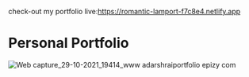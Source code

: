 check-out my portfolio live:https://romantic-lamport-f7c8e4.netlify.app
# Personal Portfolio
 
![Web capture_29-10-2021_19414_www adarshraiportfolio epizy com](https://user-images.githubusercontent.com/91651054/139452025-a166498b-25e1-491a-8515-b5516bf54600.jpeg)
